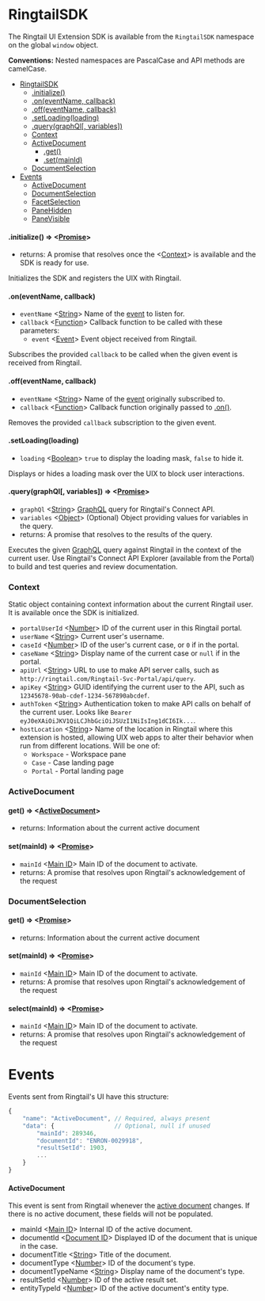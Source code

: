 # RingtailSDK
The Ringtail UI Extension SDK is available from the `RingtailSDK` namespace on the global `window` object.

**Conventions:** Nested namespaces are PascalCase and API methods are camelCase.

- [RingtailSDK](#ringtailsdk)
  - [.initialize()](#initialize--promise)
  - [.on(eventName, callback)](#oneventname-callback)
  - [.off(eventName, callback)](#offeventname-callback)
  - [.setLoading(loading)](#setloadingloading)
  - [.query(graphQl[, variables])](#querygraphql-variables--promise)
  - [Context](#context)
  - [ActiveDocument](#activedocument)
    - [.get()](#get--activedocument)
    - [.set(mainId)](#setmainid--promise)
  - [DocumentSelection](#documentselection)
- [Events](#events)
  - [ActiveDocument](#activedocument-1)
  - [DocumentSelection](#documentselection-1)
  - [FacetSelection](#facetselection)
  - [PaneHidden](#panehidden)
  - [PaneVisible](#panevisible)

#### .initialize() ⇒ <[Promise]>
- returns: A promise that resolves once the <[Context](#context)> is available and the SDK is ready for use.

Initializes the SDK and registers the UIX with Ringtail.

#### .on(eventName, callback)
- `eventName` <[String]> Name of the [event](#events) to listen for.
- `callback` <[Function]> Callback function to be called with these parameters:
  - `event` <[Event](#events)> Event object received from Ringtail.

Subscribes the provided `callback` to be called when the given event is received from Ringtail.

#### .off(eventName, callback)
- `eventName` <[String]> Name of the [event](#events) originally subscribed to.
- `callback` <[Function]> Callback function originally passed to [.on()](#oneventname-callback).

Removes the provided `callback` subscription to the given event.

#### .setLoading(loading)
- `loading` <[Boolean]> `true` to display the loading mask, `false` to hide it.

Displays or hides a loading mask over the UIX to block user interactions.

#### .query(graphQl[, variables]) ⇒ <[Promise]>
- `graphQl` <[String]> [GraphQL]((http://graphql.org/learn/)) query for Ringtail's Connect API.
- `variables` <[Object]> (Optional) Object providing values for variables in the query.
- returns: A promise that resolves to the results of the query.

Executes the given [GraphQL]((http://graphql.org/learn/)) query against Ringtail in the context of the current user. Use Ringtail's Connect API Explorer (available from the Portal) to build and test queries and review documentation.


### Context
Static object containing context information about the current Ringtail user. It is available once the SDK is initialized.
- `portalUserId` <[Number]> ID of the current user in this Ringtail portal.
- `userName` <[String]> Current user's username.
- `caseId` <[Number]> ID of the user's current case, or `0` if in the portal.
- `caseName` <[String]> Display name of the current case or `null` if in the portal.
- `apiUrl` <[String]> URL to use to make API server calls, such as `http://ringtail.com/Ringtail-Svc-Portal/api/query`.
- `apiKey` <[String]> GUID identifying the current user to the API, such as `12345678-90ab-cdef-1234-567890abcdef`.
- `authToken` <[String]> Authentication token to make API calls on behalf of the current user. Looks like `Bearer eyJ0eXAiOiJKV1QiLCJhbGciOiJSUzI1NiIsIng1dCI6Ik...`.
- `hostLocation` <[String]> Name of the location in Ringtail where this extension is hosted, allowing UIX web apps to alter their behavior when run from different locations. Will be one of:
  - `Workspace` - Workspace pane
  - `Case` - Case landing page
  - `Portal` - Portal landing page


### ActiveDocument

#### get() ⇒ <[ActiveDocument](#activedocument-1)>
- returns: Information about the current active document

#### set(mainId) ⇒ <[Promise]>
- `mainId` <[Main ID]> Main ID of the document to activate.
- returns: A promise that resolves upon Ringtail's acknowledgement of the request


### DocumentSelection

#### get() ⇒ <[Promise]>
- returns: Information about the current active document

#### set(mainId) ⇒ <[Promise]>
- `mainId` <[Main ID]> Main ID of the document to activate.
- returns: A promise that resolves upon Ringtail's acknowledgement of the request

#### select(mainId) ⇒ <[Promise]>
- `mainId` <[Main ID]> Main ID of the document to activate.
- returns: A promise that resolves upon Ringtail's acknowledgement of the request

# Events
Events sent from Ringtail's UI have this structure:
```js
{
    "name": "ActiveDocument", // Required, always present
    "data": {                 // Optional, null if unused
        "mainId": 289346,
        "documentId": "ENRON-0029918",
        "resultSetId": 1903,
        ...
    }
}
```

#### ActiveDocument
This event is sent from Ringtail whenever the [active document](Glossary.md#active-document) changes. If there is no active document, these fields will not be populated.
- mainId <[Main ID]> Internal ID of the active document.
- documentId <[Document ID]> Displayed ID of the document that is unique in the case.
- documentTitle <[String]> Title of the document.
- documentType <[Number]> ID of the document's type.
- documentTypeName <[String]> Display name of the document's type.
- resultSetId <[Number]> ID of the active result set.
- entityTypeId <[Number]> ID of the active document's entity type.



[null]: https://developer.mozilla.org/en-US/docs/Web/JavaScript/Reference/Global_Objects/null "null"
[Array]: https://developer.mozilla.org/en-US/docs/Web/JavaScript/Reference/Global_Objects/Array "Array"
[boolean]: https://developer.mozilla.org/en-US/docs/Web/JavaScript/Data_structures#Boolean_type "Boolean"
[function]: https://developer.mozilla.org/en-US/docs/Web/JavaScript/Reference/Global_Objects/Function "Function"
[number]: https://developer.mozilla.org/en-US/docs/Web/JavaScript/Data_structures#Number_type "Number"
[Object]: https://developer.mozilla.org/en-US/docs/Web/JavaScript/Reference/Global_Objects/Object "Object"
[Promise]: https://developer.mozilla.org/en-US/docs/Web/JavaScript/Reference/Global_Objects/Promise "Promise"
[string]: https://developer.mozilla.org/en-US/docs/Web/JavaScript/Data_structures#String_type "String"
[Error]: https://nodejs.org/api/errors.html#errors_class_error "Error"
[Map]: https://developer.mozilla.org/en-US/docs/Web/JavaScript/Reference/Global_Objects/Map "Map"

[Document ID]: Glossary.md#document-id "Document ID"
[Main ID]: Glossary.md#main-id "Main ID"